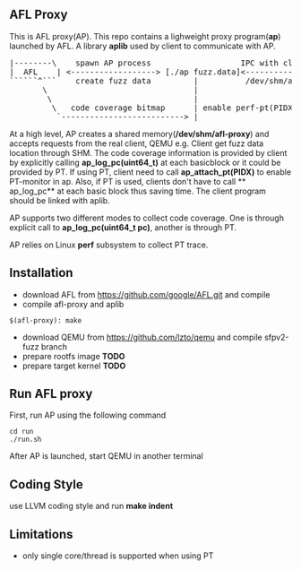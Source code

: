 AFL Proxy
----------------------
This is AFL proxy(AP). This repo contains a lighweight proxy program(**ap**) launched by AFL.
A library **aplib** used by client to communicate with AP.

<pre>
|--------\    spawn AP process                   IPC with client using
|  AFL    | <------------------> [./ap fuzz.data]<------------------>   QEMU[KVM]
``````^```    create fuzz data         |          /dev/shm/afl-proxy       |
       \                               |                                   |
        \                              |                                   |
         \   code coverage bitmap      | enable perf-pt(PIDX) <------ap_attach_pt(PIDX)
          `--------------------------> |                                vmx_on()
</pre>

At a high level, AP creates a shared memory(**/dev/shm/afl-proxy**) and accepts requests from the real client, QEMU e.g.
Client get fuzz data location through SHM.
The code coverage information is provided by client by explicitly calling **ap_log_pc(uint64_t)** at each basicblock or it could be provided by PT. If using PT, client need to call **ap_attach_pt(PIDX)** to enable PT-monitor in ap.
Also, if PT is used, clients don't have to call ** ap_log_pc** at each basic block thus saving time.
The client program should be linked with aplib.

AP supports two different modes to collect code coverage. One is through explicit call to **ap_log_pc(uint64_t pc)**, another is through PT.

AP relies on Linux **perf** subsystem to collect PT trace.


Installation
---------------

* download AFL from https://github.com/google/AFL.git and compile
* compile afl-proxy and aplib

```
$(afl-proxy): make
```

* download QEMU from https://github.com/lzto/qemu and compile sfpv2-fuzz branch
* prepare rootfs image **TODO**
* prepare target kernel **TODO**

Run AFL proxy
-------------

First, run AP using the following command

```
cd run
./run.sh
```

After AP is launched, start QEMU in another terminal


Coding Style
-------------

use LLVM coding style and run **make indent**

Limitations
------------

- only single core/thread is supported when using PT
